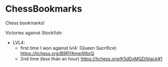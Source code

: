 # ChessBookmarks
Chess bookmarks!


Victories against Stockfish:
- LVL4:
  - first time I won against lvl4: (Queen Sacrifice) https://lichess.org/B9RYAmeiWbrQ
  - 2nd time (less than an hour) https://lichess.org/K5dDxMQD/black#1
